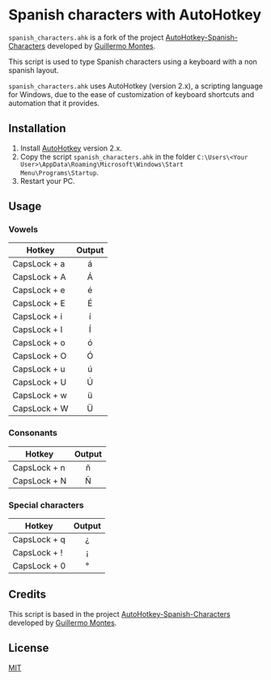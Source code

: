# Spanish characters with AutoHotkey

`spanish_characters.ahk` is a fork of the project [AutoHotkey-Spanish-Characters](https://github.com/gmm96/AutoHotkey-Spanish-Characters/tree/master) developed by [Guillermo Montes](https://github.com/gmm96).

This script is used to type Spanish characters using a keyboard with a non spanish layout.

`spanish_characters.ahk` uses AutoHotkey (version 2.x), a scripting language for Windows, due to the ease of customization of keyboard shortcuts and automation that it provides.

## Installation

1. Install [AutoHotkey](https://www.autohotkey.com/) version 2.x.
2. Copy the script `spanish_characters.ahk` in the folder `C:\Users\<Your User>\AppData\Roaming\Microsoft\Windows\Start Menu\Programs\Startup`.
3. Restart your PC.

## Usage

### Vowels

| Hotkey | Output |
|--------|:------:|
| CapsLock + a | á |
| CapsLock + A | Á |
| CapsLock + e | é |
| CapsLock + E | É |
| CapsLock + i | í |
| CapsLock + I | Í |
| CapsLock + o | ó |
| CapsLock + O | Ó |
| CapsLock + u | ú |
| CapsLock + U | Ú |
| CapsLock + w | ü |
| CapsLock + W | Ü |

### Consonants

| Hotkey | Output |
|--------|:------:|
| CapsLock + n | ñ |
| CapsLock + N | Ñ |

### Special characters

| Hotkey | Output |
|--------|:------:|
| CapsLock + q | ¿ |
| CapsLock + ! | ¡ |
| CapsLock + 0 | ° |

## Credits

This script is based in the project [AutoHotkey-Spanish-Characters](https://github.com/gmm96/AutoHotkey-Spanish-Characters/tree/master) developed by [Guillermo Montes](https://github.com/gmm96).

## License

[MIT](https://choosealicense.com/licenses/mit/)